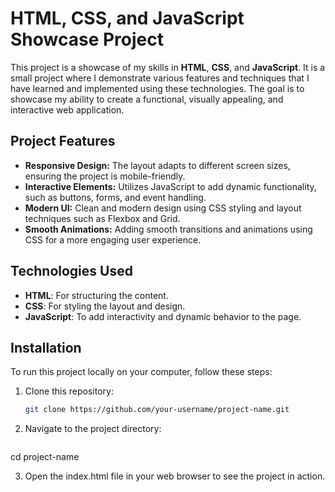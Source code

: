 # HTML, CSS, and JavaScript Showcase Project

This project is a showcase of my skills in **HTML**, **CSS**, and **JavaScript**. It is a small project where I demonstrate various features and techniques that I have learned and implemented using these technologies. The goal is to showcase my ability to create a functional, visually appealing, and interactive web application.

## Project Features

- **Responsive Design:** The layout adapts to different screen sizes, ensuring the project is mobile-friendly.
- **Interactive Elements:** Utilizes JavaScript to add dynamic functionality, such as buttons, forms, and event handling.
- **Modern UI:** Clean and modern design using CSS styling and layout techniques such as Flexbox and Grid.
- **Smooth Animations:** Adding smooth transitions and animations using CSS for a more engaging user experience.

## Technologies Used

- **HTML**: For structuring the content.
- **CSS**: For styling the layout and design.
- **JavaScript**: To add interactivity and dynamic behavior to the page.

## Installation

To run this project locally on your computer, follow these steps:

1. Clone this repository:
   ```bash
   git clone https://github.com/your-username/project-name.git


2. Navigate to the project directory:
   ```bash
cd project-name

3. Open the index.html file in your web browser to see the project in action.